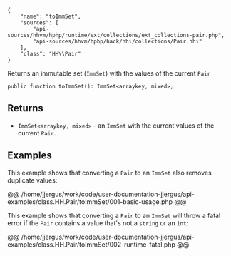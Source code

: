 ``` yamlmeta
{
    "name": "toImmSet",
    "sources": [
        "api-sources/hhvm/hphp/runtime/ext/collections/ext_collections-pair.php",
        "api-sources/hhvm/hphp/hack/hhi/collections/Pair.hhi"
    ],
    "class": "HH\\Pair"
}
```




Returns an immutable set (` ImmSet `) with the values of the current `` Pair ``




``` Hack
public function toImmSet(): ImmSet<arraykey, mixed>;
```




## Returns




+ ` ImmSet<arraykey, mixed> ` - an `` ImmSet `` with the current values of the current ``` Pair ```.




## Examples




This example shows that converting a ` Pair ` to an `` ImmSet `` also removes duplicate values:







@@ /home/jjergus/work/code/user-documentation-jjergus/api-examples/class.HH.Pair/toImmSet/001-basic-usage.php @@




This example shows that converting a ` Pair ` to an `` ImmSet `` will throw a fatal error if the ``` Pair ``` contains a value that's not a ```` string ```` or an ````` int `````:







@@ /home/jjergus/work/code/user-documentation-jjergus/api-examples/class.HH.Pair/toImmSet/002-runtime-fatal.php @@
<!-- HHAPIDOC -->
